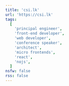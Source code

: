 ```yaml
---
title: 'csi.lk'
url: 'https://csi.lk'
tags:
  [
    'principal engineer',
    'front-end developer',
    'web developer',
    'conference speaker',
    'architect',
    'micro frontends',
    'react',
    'nojs',
  ]
nsfw: false
rss: false
---
```

